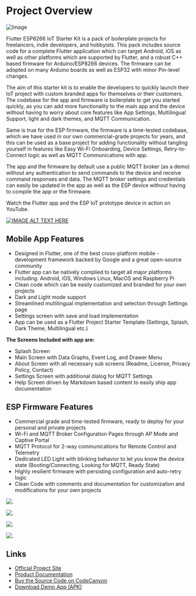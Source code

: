# Project Overview

![Image](https://orison.biz/docs/esp-iot-starter-kit-documentation/media/cover-image.jpg)

Flutter ESP8266 IoT Starter Kit is a pack of boilerplate projects for freelancers, indie developers, and hobbyists. This pack includes source code for a complete Flutter application which can target Android, iOS as well as other platforms which are supported by Flutter, and a robust C++ based firmware for Arduino/ESP8266 devices. The firmware can be adopted on many Arduino boards as well as ESP32 with minor Pin-level changes.

The aim of this starter kit is to enable the developers to quickly launch their IoT project with custom branded apps for themselves or their customers. The codebase for the app and firmware is boilerplate to get you started quickly, as you can add more functionality to the main app and the device without having to worry about core features like App Settings, Multilingual Support, light and dark themes, and MQTT Communication.

Same is true for the ESP firmware, the firmware is a time-tested codebase, which we have used in our own commercial-grade projects for years, and this can be used as a base project for adding functionality without tangling yourself in features like Easy Wi-Fi Onboarding, Device Settings, Retry-to-Connect logic as well as MQTT Communications with app.

The app and the firmware by default use a public MQTT broker (as a demo) without any authentication to send commands to the device and receive command responses and data. The MQTT broker settings and credentials can easily be updated in the app as well as the ESP device without having to compile the app or the firmware.

Watch the Flutter app and the ESP IoT prototype device in action on YouTube.

[![IMAGE ALT TEXT HERE](https://img.youtube.com/vi/TUzThZk9Wjg/0.jpg)](https://www.youtube.com/watch?v=TUzThZk9Wjg)

## Mobile App Features

- Designed in Flutter, one of the best cross-platform mobile - development framework backed by Google and a great open-source community
- Flutter app can be natively complied to target all major platforms including: Android, iOS, Windows Linux, MacOS and Raspberry Pi
- Clean code which can be easily customized and branded for your own projects
- Dark and Light mode support
- Streamlined multilingual implementation and selection through Settings page
- Settings screen with save and load implementation
- App can be used as a Flutter Project Starter Template (Settings, Splash, Dark Theme, Multilingual etc.)

**The Screens Included with app are:**

- Splash Screen
- Main Screen with Data Graphs, Event Log, and Drawer Menu
- About Screen with all necessary sub screens (Readme, License, Privacy Policy, Contact)
- Settings Screen with additional dialog for MQTT Settings
- Help Screen driven by Markdown based content to easily ship app documentation

## ESP Firmware Features

- Commercial grade and time-tested firmware, ready to deploy for your personal and private projects
- Wi-Fi and MQTT Broker Configuration Pages through AP Mode and Captive Portal
- MQTT Protocol for 2-way communications for Remote Control and Telemetry
- Dedicated LED Light with blinking behavior to let you know the device state (Booting/Connecting, Looking for MQTT, Ready State)
- Highly resilient firmware with persisting configuration and auto-retry logic
- Clean Code with comments and documentation for customization and modifications for your own projects

![.](https://i1.wp.com/orison.biz/wp-content/uploads/2020/12/dark.png?w=1080&ssl=1)

![.](https://i2.wp.com/orison.biz/wp-content/uploads/2020/12/light.png?w=1080&ssl=1)

![.](https://i2.wp.com/orison.biz/wp-content/uploads/2020/12/firmware.png?w=1080&ssl=1)

![.](https://i1.wp.com/orison.biz/wp-content/uploads/2020/12/firmware-features.png?w=1080&ssl=1)

## Links

- [Official Project Site](https://orison.biz/projects/flutter-esp8266-iot-starter-kit/)
- [Product Documentation](https://orison.biz/docs/esp-iot-starter-kit-documentation/)
- [Buy the Source Code on CodeCanyon](https://codecanyon.net/item/flutter-esp8266-iot-starter-kit/29599018)
- [Download Demo App (APK)](https://orison.biz/wp-content/uploads/2021/01/Flutter-ESP8266-IoT-Starter-Kit.zip)
